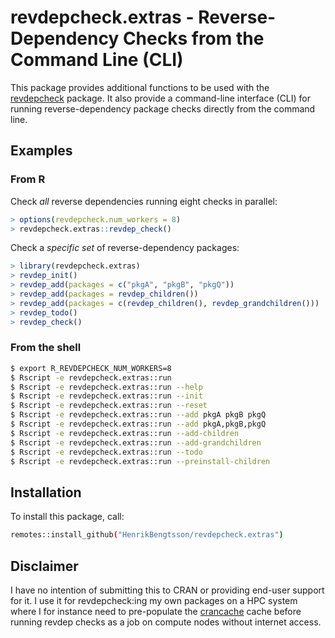# revdepcheck.extras - Reverse-Dependency Checks from the Command Line (CLI)

This package provides additional functions to be used with the [revdepcheck] package.  It also provide a command-line interface (CLI) for running reverse-dependency package checks directly from the command line.


## Examples

### From R

Check _all_ reverse dependencies running eight checks in parallel:

```r
> options(revdepcheck.num_workers = 8)
> revdepcheck.extras::revdep_check()
```


Check a _specific set_ of reverse-dependency packages:

```r
> library(revdepcheck.extras)
> revdep_init()
> revdep_add(packages = c("pkgA", "pkgB", "pkgQ"))
> revdep_add(packages = revdep_children())
> revdep_add(packages = c(revdep_children(), revdep_grandchildren()))
> revdep_todo()
> revdep_check()
```


### From the shell

```sh
$ export R_REVDEPCHECK_NUM_WORKERS=8
$ Rscript -e revdepcheck.extras::run
$ Rscript -e revdepcheck.extras::run --help
$ Rscript -e revdepcheck.extras::run --init
$ Rscript -e revdepcheck.extras::run --reset
$ Rscript -e revdepcheck.extras::run --add pkgA pkgB pkgQ
$ Rscript -e revdepcheck.extras::run --add pkgA,pkgB,pkgQ
$ Rscript -e revdepcheck.extras::run --add-children
$ Rscript -e revdepcheck.extras::run --add-grandchildren
$ Rscript -e revdepcheck.extras::run --todo
$ Rscript -e revdepcheck.extras::run --preinstall-children
```


## Installation

To install this package, call:

```sh
remotes::install_github("HenrikBengtsson/revdepcheck.extras")
```


## Disclaimer

I have no intention of submitting this to CRAN or providing end-user support
for it.  I use it for revdepcheck:ing my own packages on a HPC system where
I for instance need to pre-populate the [crancache] cache before running
revdep checks as a job on compute nodes without internet access.


[crancache]: https://github.com/r-lib/crancache
[revdepcheck]: https://github.com/r-lib/revdepcheck
